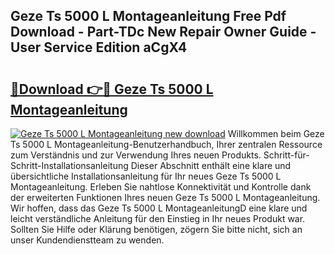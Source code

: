 ## Geze Ts 5000 L Montageanleitung Free Pdf Download - Part-TDc New Repair Owner Guide - User Service Edition aCgX4

# <h2><a href="http://df75agm.blite.top/?on=Geze+Ts+5000+L+Montageanleitung">🔗Download 👉🔴 Geze Ts 5000 L Montageanleitung</a></h2>

[![Geze Ts 5000 L Montageanleitung new download](https://i.imgur.com/lujVjoI.png)](http://df75agm.blite.top/?on=Geze+Ts+5000+L+Montageanleitung)
Willkommen beim Geze Ts 5000 L Montageanleitung-Benutzerhandbuch, Ihrer zentralen Ressource zum Verständnis und zur Verwendung Ihres neuen Produkts. Schritt-für-Schritt-Installationsanleitung Dieser Abschnitt enthält eine klare und übersichtliche Installationsanleitung für Ihr neues Geze Ts 5000 L Montageanleitung. Erleben Sie nahtlose Konnektivität und Kontrolle dank der erweiterten Funktionen Ihres neuen Geze Ts 5000 L Montageanleitung. Wir hoffen, dass das Geze Ts 5000 L MontageanleitungD eine klare und leicht verständliche Anleitung für den Einstieg in Ihr neues Produkt war. Sollten Sie Hilfe oder Klärung benötigen, zögern Sie bitte nicht, sich an unser Kundendienstteam zu wenden.
